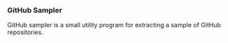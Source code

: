 ### GitHub Sampler ###

GitHub sampler is a small utility program for extracting a sample of GitHub repositories. 
